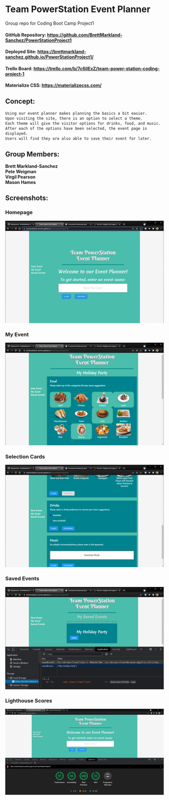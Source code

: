 # Team PowerStation Event Planner
Group repo for Coding Boot Camp Project1

#### GitHub Repository: https://github.com/BrettMarkland-Sanchez/PowerStationProject1
#### Deployed Site: https://brettmarkland-sanchez.github.io/PowerStationProject1/
#### Trello Board: https://trello.com/b/7c6ilExZ/team-power-station-coding-project-1
#### Materialize CSS: https://materializecss.com/
## Concept:
```
Using our event planner makes planning the basics a bit easier.
Upon visiting the site, there is an option to select a theme.
Each theme will give the visitor options for drinks, food, and music.
After each of the options have been selected, the event page is displayed.
Users will find they are also able to save their event for later.
```
## Group Members:
**Brett Markland-Sanchez**<br>
**Pete Weigman**<br>
**Virgil Pearson**<br>
**Mason Hames**<br>

## Screenshots:
### Homepage
![Homepage](./assets/images/Homepage.png)
### My Event
![My_Event](./assets/images/My_Event.png)
### Selection Cards
![Selection_Cards](./assets/images/Selection_Cards.png)
### Saved Events
![Saved_Events](./assets/images/Saved_Events.png)
### Lighthouse Scores
![Lighthouse_Scores](./assets/images/Lighthouse_Scores.png)
